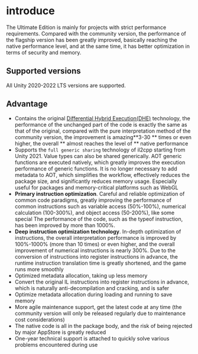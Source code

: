 # introduce

The Ultimate Edition is mainly for projects with strict performance requirements. Compared with the community version, the performance of the flagship version has been greatly improved, basically reaching the native performance level, and at the same time, it has better optimization in terms of security and memory.

## Supported versions

All Unity 2020-2022 LTS versions are supported.

## Advantage

- Contains the original [Differential Hybrid Execution(DHE)](../../basic/differentialhybridexecution) technology, the performance of the unchanged part of the code is exactly the same as that of the original, compared with the pure interpretation method of the community version, the improvement is amazing**3-30 ** times or even higher, the overall ** almost reaches the level of ** native performance
- Supports the `full generic sharing` technology of il2cpp starting from Unity 2021. Value types can also be shared generically. AOT generic functions are executed natively, which greatly improves the execution performance of generic functions. It is no longer necessary to add metadata to AOT, which simplifies the workflow, effectively reduces the package size, and significantly reduces memory usage. Especially useful for packages and memory-critical platforms such as WebGL
- **Primary instruction optimization**. Careful and reliable optimization of common code paradigms, greatly improving the performance of common instructions such as variable access (50%-100%), numerical calculation (100-300%), and object access (50-200%), like some special The performance of the code, such as the typeof instruction, has been improved by more than 1000%.
- **Deep instruction optimization technology**. In-depth optimization of instructions, the overall interpretation performance is improved by 100%-1000% (more than 10 times) or even higher, and the overall improvement of numerical instructions is nearly 300%. Due to the conversion of instructions into register instructions in advance, the runtime instruction translation time is greatly shortened, and the game runs more smoothly
- Optimized metadata allocation, taking up less memory
- Convert the original IL instructions into register instructions in advance, which is naturally anti-decompilation and cracking, and is safer
- Optimize metadata allocation during loading and running to save memory
- More agile maintenance support, get the latest code at any time (the community version will only be released regularly due to maintenance cost considerations)
- The native code is all in the package body, and the risk of being rejected by major AppStore is greatly reduced
- One-year technical support is attached to quickly solve various problems encountered during use